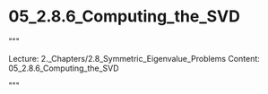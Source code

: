 # 05_2.8.6_Computing_the_SVD

"""

Lecture: 2._Chapters/2.8_Symmetric_Eigenvalue_Problems
Content: 05_2.8.6_Computing_the_SVD

"""

